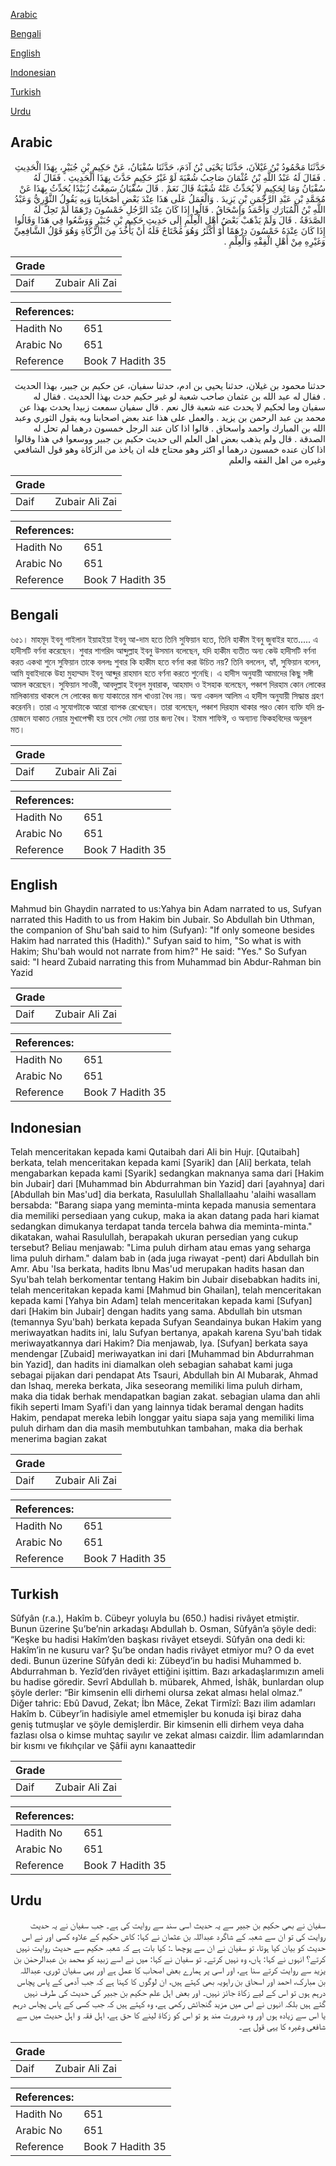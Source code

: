 [Arabic](#arabic)

[Bengali](#bengali)

[English](#english)

[Indonesian](#indonesian)

[Turkish](#turkish)

[Urdu](#urdu)

## Arabic


<div dir="rtl" lang="ar" style={{fontSize:'larger',backgroundColor:'#f8f9fa',padding:20}}>
حَدَّثَنَا مَحْمُودُ بْنُ غَيْلاَنَ، حَدَّثَنَا يَحْيَى بْنُ آدَمَ، حَدَّثَنَا سُفْيَانُ، عَنْ حَكِيمِ بْنِ جُبَيْرٍ، بِهَذَا الْحَدِيثِ ‏.‏ فَقَالَ لَهُ عَبْدُ اللَّهِ بْنُ عُثْمَانَ صَاحِبُ شُعْبَةَ لَوْ غَيْرُ حَكِيمٍ حَدَّثَ بِهَذَا الْحَدِيثِ ‏.‏ فَقَالَ لَهُ سُفْيَانُ وَمَا لِحَكِيمٍ لاَ يُحَدِّثُ عَنْهُ شُعْبَةُ قَالَ نَعَمْ ‏.‏ قَالَ سُفْيَانُ سَمِعْتُ زُبَيْدًا يُحَدِّثُ بِهَذَا عَنْ مُحَمَّدِ بْنِ عَبْدِ الرَّحْمَنِ بْنِ يَزِيدَ ‏.‏ وَالْعَمَلُ عَلَى هَذَا عِنْدَ بَعْضِ أَصْحَابِنَا وَبِهِ يَقُولُ الثَّوْرِيُّ وَعَبْدُ اللَّهِ بْنُ الْمُبَارَكِ وَأَحْمَدُ وَإِسْحَاقُ ‏.‏ قَالُوا إِذَا كَانَ عِنْدَ الرَّجُلِ خَمْسُونَ دِرْهَمًا لَمْ تَحِلَّ لَهُ الصَّدَقَةُ ‏.‏ قَالَ وَلَمْ يَذْهَبْ بَعْضُ أَهْلِ الْعِلْمِ إِلَى حَدِيثِ حَكِيمِ بْنِ جُبَيْرٍ وَوَسَّعُوا فِي هَذَا وَقَالُوا إِذَا كَانَ عِنْدَهُ خَمْسُونَ دِرْهَمًا أَوْ أَكْثَرُ وَهُوَ مُحْتَاجٌ فَلَهُ أَنْ يَأْخُذَ مِنَ الزَّكَاةِ وَهُوَ قَوْلُ الشَّافِعِيِّ وَغَيْرِهِ مِنْ أَهْلِ الْفِقْهِ وَالْعِلْمِ ‏.‏
</div>
<div style={{backgroundColor:'#f8f9fa',padding:20, marginBottom: 10}}><table> <thead> <tr> <th>Grade</th> <th></th> </tr> </thead> <tbody> <tr><td>Daif</td><td>Zubair Ali Zai</td></tr></tbody></table><table> <thead> <tr> <th>References:</th> <th></th> </tr> </thead> <tbody><tr><td>Hadith No</td><td>651</td></tr><tr><td>Arabic No</td><td>651</td></tr><tr><td>Reference</td><td>Book 7 Hadith 35</td></tr></tbody></table></div>


<div dir="rtl" lang="ar" style={{fontSize:'larger',backgroundColor:'#f8f9fa',padding:20}}>
حدثنا محمود بن غيلان، حدثنا يحيى بن ادم، حدثنا سفيان، عن حكيم بن جبير، بهذا الحديث . فقال له عبد الله بن عثمان صاحب شعبة لو غير حكيم حدث بهذا الحديث . فقال له سفيان وما لحكيم لا يحدث عنه شعبة قال نعم . قال سفيان سمعت زبيدا يحدث بهذا عن محمد بن عبد الرحمن بن يزيد . والعمل على هذا عند بعض اصحابنا وبه يقول الثوري وعبد الله بن المبارك واحمد واسحاق . قالوا اذا كان عند الرجل خمسون درهما لم تحل له الصدقة . قال ولم يذهب بعض اهل العلم الى حديث حكيم بن جبير ووسعوا في هذا وقالوا اذا كان عنده خمسون درهما او اكثر وهو محتاج فله ان ياخذ من الزكاة وهو قول الشافعي وغيره من اهل الفقه والعلم
</div>
<div style={{backgroundColor:'#f8f9fa',padding:20, marginBottom: 10}}><table> <thead> <tr> <th>Grade</th> <th></th> </tr> </thead> <tbody> <tr><td>Daif</td><td>Zubair Ali Zai</td></tr></tbody></table><table> <thead> <tr> <th>References:</th> <th></th> </tr> </thead> <tbody><tr><td>Hadith No</td><td>651</td></tr><tr><td>Arabic No</td><td>651</td></tr><tr><td>Reference</td><td>Book 7 Hadith 35</td></tr></tbody></table></div>

## Bengali


<div dir="ltr" lang="bn" style={{fontSize:'larger',backgroundColor:'#f8f9fa',padding:20}}>
৬৫১। মাহমূদ ইবনু গাইলান ইয়াহইয়া ইবনু আ-দাম হতে তিনি সুফিয়ান হতে, তিনি হাকীম ইবনু জুবাইর হতে..... এ হাদীসটি বর্ণনা করেছেন। শুবার শাগরিদ আব্দুল্লাহ ইবনু উসমান বলেছেন, যদি হাকীম ব্যতীত অন্য কেউ হাদীসটি বর্ণনা করত একথা শুনে সুফিয়ান তাকে বললঃ শুবার কি হাকীম হতে বর্ণনা করা উচিত নয়? তিনি বললেন, হ্যাঁ, সুফিয়ান বলেন, আমি যুবাইদাকে উহা মুহাম্মাদ ইবনু আব্দুর রাহমান হতে বর্ণনা করতে শুনেছি। এ হাদীস অনুযায়ী আমাদের কিছু সঙ্গী আমল করেছেন। সুফিয়ান সাওরী, আবদুল্লাহ ইবনুল মুবারাক, আহমাদ ও ইসহাক বলেছেন, পঞ্চাশ দিরহাম কোন লোকের মালিকানায় থাকলে সে লোকের জন্য যাকাতের মাল খাওয়া বৈধ নয়। অন্য একদল আলিম এ হাদীস অনুযায়ী সিদ্ধান্ত গ্রহণ করেননি। তারা এ সুযোগটাকে আরো ব্যাপক রেখেছেন। তারা বলেছেন, পঞ্চাশ দিরহাম থাকার পরও কোন ব্যক্তি যদি প্রয়োজনে যাকাত নেয়ার মুখাপেক্ষী হয় তবে সেটা নেয়া তার জন্য বৈধ। ইমাম শাফিঈ, ও অন্যান্য ফিকহবিদের অনুরূপ মত।
</div>
<div style={{backgroundColor:'#f8f9fa',padding:20, marginBottom: 10}}><table> <thead> <tr> <th>Grade</th> <th></th> </tr> </thead> <tbody> <tr><td>Daif</td><td>Zubair Ali Zai</td></tr></tbody></table><table> <thead> <tr> <th>References:</th> <th></th> </tr> </thead> <tbody><tr><td>Hadith No</td><td>651</td></tr><tr><td>Arabic No</td><td>651</td></tr><tr><td>Reference</td><td>Book 7 Hadith 35</td></tr></tbody></table></div>

## English


<div dir="ltr" lang="en" style={{fontSize:'larger',backgroundColor:'#f8f9fa',padding:20}}>
Mahmud bin Ghaydin narrated to us:Yahya bin Adam narrated to us, Sufyan narrated this Hadith to us from Hakim bin Jubair. So Abdullah bin Uthman, the companion of Shu'bah said to him (Sufyan): "If only someone besides Hakim had narrated this (Hadith)." Sufyan said to him, "So what is with Hakim; Shu'bah would not narrate from him?" He said: "Yes." So Sufyan said: "I heard Zubaid narrating this from Muhammad bin Abdur-Rahman bin Yazid
</div>
<div style={{backgroundColor:'#f8f9fa',padding:20, marginBottom: 10}}><table> <thead> <tr> <th>Grade</th> <th></th> </tr> </thead> <tbody> <tr><td>Daif</td><td>Zubair Ali Zai</td></tr></tbody></table><table> <thead> <tr> <th>References:</th> <th></th> </tr> </thead> <tbody><tr><td>Hadith No</td><td>651</td></tr><tr><td>Arabic No</td><td>651</td></tr><tr><td>Reference</td><td>Book 7 Hadith 35</td></tr></tbody></table></div>

## Indonesian


<div dir="ltr" lang="id" style={{fontSize:'larger',backgroundColor:'#f8f9fa',padding:20}}>
Telah menceritakan kepada kami Qutaibah dari Ali bin Hujr. [Qutaibah] berkata, telah menceritakan kepada kami [Syarik] dan [Ali] berkata, telah mengabarkan kepada kami [Syarik] sedangkan maknanya sama dari [Hakim bin Jubair] dari [Muhammad bin Abdurrahman bin Yazid] dari [ayahnya] dari [Abdullah bin Mas'ud] dia berkata, Rasulullah Shallallaahu 'alaihi wasallam bersabda: "Barang siapa yang meminta-minta kepada manusia sementara dia memiliki persediaan yang cukup, maka ia akan datang pada hari kiamat sedangkan dimukanya terdapat tanda tercela bahwa dia meminta-minta." dikatakan, wahai Rasulullah, berapakah ukuran persedian yang cukup tersebut? Beliau menjawab: "Lima puluh dirham atau emas yang seharga lima puluh dirham." dalam bab in (ada juga riwayat -pent) dari Abdullah bin Amr. Abu 'Isa berkata, hadits Ibnu Mas'ud merupakan hadits hasan dan Syu'bah telah berkomentar tentang Hakim bin Jubair disebabkan hadits ini, telah menceritakan kepada kami [Mahmud bin Ghailan], telah menceritakan kepada kami [Yahya bin Adam] telah menceritakan kepada kami [Sufyan] dari [Hakim bin Jubair] dengan hadits yang sama. Abdullah bin utsman (temannya Syu'bah) berkata kepada Sufyan Seandainya bukan Hakim yang meriwayatkan hadits ini, lalu Sufyan bertanya, apakah karena Syu'bah tidak meriwayatkannya dari Hakim? Dia menjawab, Iya. [Sufyan] berkata saya mendengar [Zubaid] meriwayatkan ini dari [Muhammad bin Abdurrahman bin Yazid], dan hadits ini diamalkan oleh sebagian sahabat kami juga sebagai pijakan dari pendapat Ats Tsauri, Abdullah bin Al Mubarak, Ahmad dan Ishaq, mereka berkata, Jika seseorang memiliki lima puluh dirham, maka dia tidak berhak mendapatkan bagian zakat. sebagian ulama dan ahli fikih seperti Imam Syafi'i dan yang lainnya tidak beramal dengan hadits Hakim, pendapat mereka lebih longgar yaitu siapa saja yang memiliki lima puluh dirham dan dia masih membutuhkan tambahan, maka dia berhak menerima bagian zakat
</div>
<div style={{backgroundColor:'#f8f9fa',padding:20, marginBottom: 10}}><table> <thead> <tr> <th>Grade</th> <th></th> </tr> </thead> <tbody> <tr><td>Daif</td><td>Zubair Ali Zai</td></tr></tbody></table><table> <thead> <tr> <th>References:</th> <th></th> </tr> </thead> <tbody><tr><td>Hadith No</td><td>651</td></tr><tr><td>Arabic No</td><td>651</td></tr><tr><td>Reference</td><td>Book 7 Hadith 35</td></tr></tbody></table></div>

## Turkish


<div dir="ltr" lang="tr" style={{fontSize:'larger',backgroundColor:'#f8f9fa',padding:20}}>
Sûfyân (r.a.), Hakîm b. Cübeyr yoluyla bu (650.) hadisi rivâyet etmiştir. Bunun üzerine Şu’be’nin arkadaşı Abdullah b. Osman, Sûfyân’a şöyle dedi: “Keşke bu hadisi Hakîm’den başkası rivâyet etseydi. Sûfyân ona dedi ki: Hakîm’in ne kusuru var? Şu’be ondan hadis rivâyet etmiyor mu? O da evet dedi. Bunun üzerine Sûfyân dedi ki: Zübeyd’in bu hadisi Muhammed b. Abdurrahman b. Yezîd’den rivâyet ettiğini işittim. Bazı arkadaşlarımızın ameli bu hadise göredir. Sevrî Abdullah b. mübarek, Ahmed, İshâk, bunlardan olup şöyle derler: “Bir kimsenin elli dirhemi olursa zekat alması helal olmaz.” Diğer tahric: Ebû Davud, Zekat; İbn Mâce, Zekat Tirmîzî: Bazı ilim adamları Hakîm b. Cübeyr’in hadisiyle amel etmemişler bu konuda işi biraz daha geniş tutmuşlar ve şöyle demişlerdir. Bir kimsenin elli dirhem veya daha fazlası olsa o kimse muhtaç sayılır ve zekat alması caizdir. İlim adamlarından bir kısmı ve fıkıhçılar ve Şâfii aynı kanaattedir
</div>
<div style={{backgroundColor:'#f8f9fa',padding:20, marginBottom: 10}}><table> <thead> <tr> <th>Grade</th> <th></th> </tr> </thead> <tbody> <tr><td>Daif</td><td>Zubair Ali Zai</td></tr></tbody></table><table> <thead> <tr> <th>References:</th> <th></th> </tr> </thead> <tbody><tr><td>Hadith No</td><td>651</td></tr><tr><td>Arabic No</td><td>651</td></tr><tr><td>Reference</td><td>Book 7 Hadith 35</td></tr></tbody></table></div>

## Urdu


<div dir="rtl" lang="ur" style={{fontSize:'larger',backgroundColor:'#f8f9fa',padding:20}}>
سفیان نے بھی حکیم بن جبیر سے یہ حدیث اسی سند سے روایت کی ہے۔ جب سفیان نے یہ حدیث روایت کی تو ان سے شعبہ کے شاگرد عبداللہ بن عثمان نے کہا: کاش حکیم کے علاوہ کسی اور نے اس حدیث کو بیان کیا ہوتا، تو سفیان نے ان سے پوچھا ـ: کیا بات ہے کہ شعبہ حکیم سے حدیث روایت نہیں کرتے؟ انہوں نے کہا: ہاں، وہ نہیں کرتے۔ تو سفیان نے کہا: میں نے اسے زبید کو محمد بن عبدالرحمٰن بن یزید سے روایت کرتے سنا ہے، اور اسی پر ہمارے بعض اصحاب کا عمل ہے اور یہی سفیان ثوری، عبداللہ بن مبارک، احمد اور اسحاق بن راہویہ بھی کہتے ہیں، ان لوگوں کا کہنا ہے کہ جب آدمی کے پاس پچاس درہم ہوں تو اس کے لیے زکاۃ جائز نہیں۔ اور بعض اہل علم حکیم بن جبیر کی حدیث کی طرف نہیں گئے ہیں بلکہ انہوں نے اس میں مزید گنجائش رکھی ہے، وہ کہتے ہیں کہ جب کسی کے پاس پچاس درہم یا اس سے زیادہ ہوں اور وہ ضرورت مند ہو تو اس کو زکاۃ لینے کا حق ہے، اہل فقہ و اہل حدیث میں سے شافعی وغیرہ کا یہی قول ہے۔
</div>
<div style={{backgroundColor:'#f8f9fa',padding:20, marginBottom: 10}}><table> <thead> <tr> <th>Grade</th> <th></th> </tr> </thead> <tbody> <tr><td>Daif</td><td>Zubair Ali Zai</td></tr></tbody></table><table> <thead> <tr> <th>References:</th> <th></th> </tr> </thead> <tbody><tr><td>Hadith No</td><td>651</td></tr><tr><td>Arabic No</td><td>651</td></tr><tr><td>Reference</td><td>Book 7 Hadith 35</td></tr></tbody></table></div>